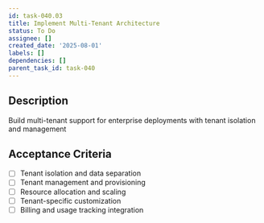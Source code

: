 ```yaml
---
id: task-040.03
title: Implement Multi-Tenant Architecture
status: To Do
assignee: []
created_date: '2025-08-01'
labels: []
dependencies: []
parent_task_id: task-040
---
```


## Description

Build multi-tenant support for enterprise deployments with tenant isolation and management

## Acceptance Criteria

- [ ] Tenant isolation and data separation
- [ ] Tenant management and provisioning
- [ ] Resource allocation and scaling
- [ ] Tenant-specific customization
- [ ] Billing and usage tracking integration
